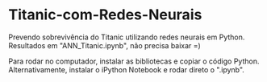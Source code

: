 # Titanic-com-Redes-Neurais

Prevendo sobrevivência do Titanic utilizando redes neurais em Python.
Resultados em "ANN_Titanic.ipynb", não precisa baixar =)

Para rodar no computador, instalar as bibliotecas e copiar o código Python. Alternativamente, instalar o iPython Notebook e rodar direto o ".ipynb".
